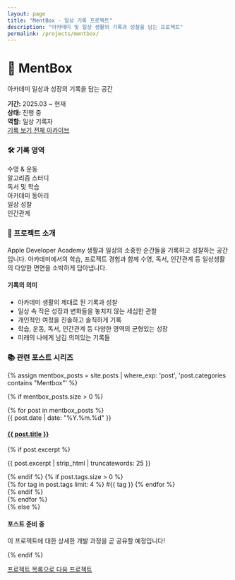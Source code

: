 ```yaml
---
layout: page
title: "MentBox - 일상 기록 프로젝트"
description: "아카데미 및 일상 생활의 기록과 성찰을 담는 프로젝트"
permalink: /projects/mentbox/
---
```


<div class="project-detail-header">
  <div class="project-info-card">
    <div class="project-icon-large">
      <i class="fas fa-blog"></i>
    </div>
    <div class="project-details">
      <h1>📝 MentBox</h1>
      <p class="project-subtitle">아카데미 일상과 성장의 기록을 담는 공간</p>
      <div class="project-meta">
        <div class="meta-item">
          <strong>기간:</strong> 2025.03 ~ 현재
        </div>
        <div class="meta-item">
          <strong>상태:</strong> <span class="status developing">진행 중</span>
        </div>
        <div class="meta-item">
          <strong>역할:</strong> 일상 기록자
        </div>
      </div>
    </div>
  </div>

  <div class="project-links">
    <a href="/projects/mentbox/" class="btn btn-primary">
      <i class="fas fa-book"></i> 기록 보기
    </a>
    <a href="/archive/" class="btn btn-secondary">
      <i class="fas fa-archive"></i> 전체 아카이브
    </a>
  </div>
</div>

<div class="project-tech-stack">
  <h3>🛠 기록 영역</h3>
  <div class="tech-grid">
    <div class="tech-item">
      <i class="fas fa-swimming-pool"></i>
      <span>수영 & 운동</span>
    </div>
    <div class="tech-item">
      <i class="fas fa-code"></i>
      <span>알고리즘 스터디</span>
    </div>
    <div class="tech-item">
      <i class="fas fa-book-reader"></i>
      <span>독서 및 학습</span>
    </div>
    <div class="tech-item">
      <i class="fas fa-apple-alt"></i>
      <span>아카데미 동아리</span>
    </div>
    <div class="tech-item">
      <i class="fas fa-heart"></i>
      <span>일상 성찰</span>
    </div>
    <div class="tech-item">
      <i class="fas fa-users"></i>
      <span>인간관계</span>
    </div>
  </div>
</div>

<div class="project-description">
  <h3>📖 프로젝트 소개</h3>
  <p>Apple Developer Academy 생활과 일상의 소중한 순간들을 기록하고 성찰하는 공간입니다. 아카데미에서의 학습, 프로젝트 경험과 함께 수영, 독서, 인간관계 등 일상생활의 다양한 면면을 소박하게 담아냅니다.</p>
  
  <h4>기록의 의미</h4>
  <ul>
    <li>아카데미 생활의 제대로 된 기록과 성찰</li>
    <li>일상 속 작은 성장과 변화들을 놓치지 않는 세심한 관찰</li>
    <li>개인적인 여정을 진솔하고 솔직하게 기록</li>
    <li>학습, 운동, 독서, 인간관계 등 다양한 영역의 균형있는 성장</li>
    <li>미래의 나에게 남김 의미있는 기록들</li>
  </ul>
</div>

<div class="project-posts-section">
  <h3 style="margin-bottom: 1rem;">📚 관련 포스트 시리즈</h3>
  
  {% assign mentbox_posts = site.posts | where_exp: 'post', 'post.categories contains "Mentbox"' %}
  
  {% if mentbox_posts.size > 0 %}
    <div class="posts-timeline">
      {% for post in mentbox_posts %}
      <article class="timeline-post">
        <div class="timeline-date">
          <time>{{ post.date | date: "%Y.%m.%d" }}</time>
        </div>
        <div class="timeline-content">
          <h4><a href="{{ post.url | relative_url }}">{{ post.title }}</a></h4>
          {% if post.excerpt %}
          <p>{{ post.excerpt | strip_html | truncatewords: 25 }}</p>
          {% endif %}
          {% if post.tags.size > 0 %}
          <div class="post-tags">
            {% for tag in post.tags limit: 4 %}
            <span class="tag">#{{ tag }}</span>
            {% endfor %}
          </div>
          {% endif %}
        </div>
      </article>
      {% endfor %}
    </div>
  {% else %}
    <div class="no-posts">
      <i class="fas fa-pencil-alt"></i>
      <h4>포스트 준비 중</h4>
      <p>이 프로젝트에 대한 상세한 개발 과정을 곧 공유할 예정입니다!</p>
    </div>
  {% endif %}
</div>

<div class="project-navigation">
  <a href="/projects/" class="nav-btn">
    <i class="fas fa-arrow-left"></i> 프로젝트 목록으로
  </a>
  <a href="/projects/web-app/" class="nav-btn">
    다음 프로젝트 <i class="fas fa-arrow-right"></i>
  </a>
</div>
